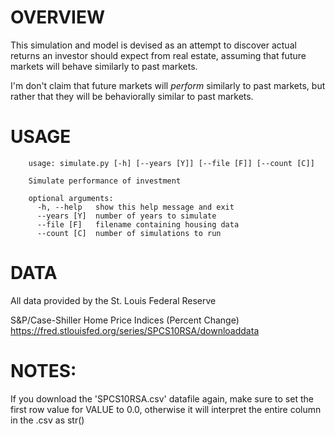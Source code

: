 # OVERVIEW

This simulation and model is devised as an attempt to discover actual returns an
investor should expect from real estate, assuming that future markets will
behave similarly to past markets.

I'm don't claim that future markets will _perform_ similarly to past markets,
but rather that they will be behaviorally similar to past markets.

# USAGE
        usage: simulate.py [-h] [--years [Y]] [--file [F]] [--count [C]] 

        Simulate performance of investment

        optional arguments:
          -h, --help   show this help message and exit
          --years [Y]  number of years to simulate
          --file [F]   filename containing housing data
          --count [C]  number of simulations to run

# DATA
All data provided by the St. Louis Federal Reserve

S&P/Case-Shiller Home Price Indices (Percent Change)
https://fred.stlouisfed.org/series/SPCS10RSA/downloaddata

# NOTES:
If you download the 'SPCS10RSA.csv' datafile again, make sure to set the first
row value for VALUE to 0.0, otherwise it will interpret the entire column in the
.csv as str()
